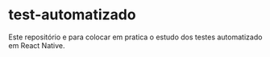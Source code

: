 # test-automatizado
Este repositório e para colocar em pratica o estudo dos testes automatizado em React Native.
